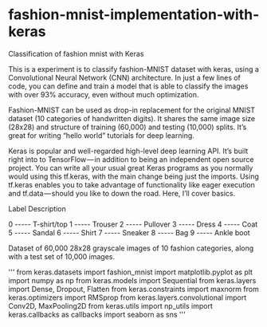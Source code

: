 # fashion-mnist-implementation-with-keras
Classification of fashion mnist with Keras

This is a experiment is to classify fashion-MNIST dataset with keras, using a Convolutional Neural Network (CNN) architecture. In just a few lines of code, you can define and train a model that is able to classify the images with over 93% accuracy, even without much optimization.

Fashion-MNIST can be used as drop-in replacement for the original MNIST dataset (10 categories of handwritten digits). It shares the same image size (28x28) and structure of training (60,000) and testing (10,000) splits. It’s great for writing “hello world” tutorials for deep learning.

Keras is popular and well-regarded high-level deep learning API. It’s built right into to TensorFlow — in addition to being an independent open source project. You can write all your usual great Keras programs as you normally would using this tf.keras, with the main change being just the imports. Using tf.keras enables you to take advantage of functionality like eager execution and tf.data — should you like to down the road. Here, I’ll cover basics.

Label Description

0 ----- T-shirt/top
1 ----- Trouser
2 ----- Pullover
3 ----- Dress
4 ----- Coat
5 ----- Sandal
6 ----- Shirt
7 ----- Sneaker
8 ----- Bag
9 ----- Ankle boot

Dataset of 60,000 28x28 grayscale images of 10 fashion categories, along with a test set of 10,000 images.

'''
from keras.datasets import fashion_mnist
import matplotlib.pyplot as plt
import numpy as np
from keras.models import Sequential
from keras.layers import Dense, Dropout, Flatten
from keras.constraints import maxnorm
from keras.optimizers import RMSprop
from keras.layers.convolutional import Conv2D, MaxPooling2D
from keras.utils import np_utils
import keras.callbacks as callbacks
import seaborn as sns
'''
